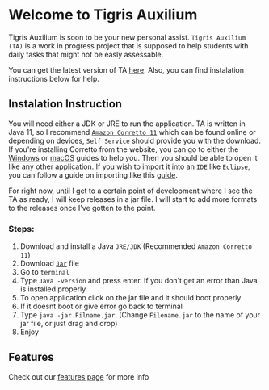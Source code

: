 # Welcome to Tigris Auxilium

Tigris Auxilium is soon to be your new personal assist. ```Tigris Auxilium (TA)``` is a work in progress project that is supposed to help students with daily tasks that might not be easly assessable.

You can get the latest version of TA [here](https://github.com/North-Pole-Neon/Tigris-Auxilium/releases/tag/v0.0.2.0). Also, you can find instalation instructions below for help.



## Instalation Instruction

You will need either a JDK or JRE to run the application. TA is written in Java 11, so I recommend [```Amazon Corretto 11```](https://docs.aws.amazon.com/corretto/latest/corretto-11-ug/downloads-list.html) which can be found online or depending on devices, ```Self Service``` should provide you with the download. If you're installing Corretto from the website, you can go to either the [Windows](https://docs.aws.amazon.com/corretto/latest/corretto-11-ug/windows-7-install.html) or [macOS](https://docs.aws.amazon.com/corretto/latest/corretto-11-ug/macos-install.html) guides to help you. Then you should be able to open it like any other application. If you wish to import it into an ```IDE``` like [```Eclipse```](https://www.eclipse.org/), you can follow a guide on importing like this [guide](http://people.cs.uchicago.edu/~kaharris/10200/tutorials/eclipse/import.html).

For right now, until I get to a certain point of development where I see the TA as ready, I will keep releases in a jar file. I will start to add more formats to the releases once I've gotten to the point.

### Steps:

1. Download and install a Java ```JRE/JDK``` (Recommended ```Amazon Corretto 11```)
2. Download [```Jar```](https://github.com/North-Pole-Neon/Tigris-Auxilium/releases) file
3. Go to ```terminal```
4. Type ```Java -version``` and press enter. If you don't get an error than Java is installed properly
5. To open application click on the jar file and it should boot properly
6. If it doesnt boot or give error go back to terminal
7. Type ```java -jar Filname.jar```. (Change ```Filename.jar``` to the name of your jar file, or just drag and drop)
8. Enjoy


## Features

Check out our [features page](https://github.com/North-Pole-Neon/Tigris-Auxilium/wiki/Features) for more info
